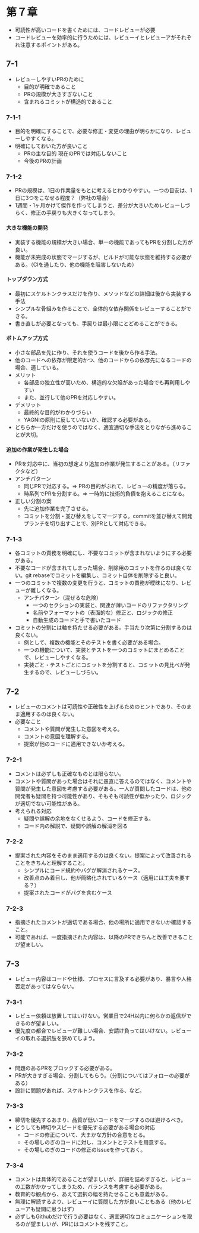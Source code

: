 # 第７章
- 可読性が高いコードを書くためには、コードレビューが必要
- コードレビューを効率的に行うためには、レビューイとレビューアがそれぞれ注意するポイントがある。
## 7-1
- レビューしやすいPRのために
  - 目的が明確であること
  - PRの規模が大きすぎないこと
  - 含まれるコミットが構造的であること
### 7-1-1
- 目的を明確にすることで、必要な修正・変更の理由が明らかになり、レビューしやすくなる。
- 明確にしておいた方が良いこと
  - PRの主な目的
  現在のPRでは対応しないこと
  - 今後のPRの計画
### 7-1-2
- PRの規模は、1日の作業量をもとに考えるとわかりやすい。一つの目安は、1日に3つをこなせる程度？（弊社の場合）
- 1週間・1ヶ月かけて傑作を作ってしまうと、差分が大きいためレビューしづらく、修正の手戻りも大きくなってしまう。
#### 大きな機能の開発
- 実装する機能の規模が大きい場合、単一の機能であってもPRを分割した方が良い。
- 機能が未完成の状態でマージするが、ビルドが可能な状態を維持する必要がある。（CIを通したり、他の機能を阻害しないため）
#### トップダウン方式
- 最初にスケルトンクラスだけを作り、メソッドなどの詳細は後から実装する手法
- シンプルな骨組みを作ることで、全体的な依存関係をレビューすることができる。
- 書き直しが必要となっても、手戻りは最小限にとどめることができる。
#### ボトムアップ方式
- 小さな部品を先に作り、それを使うコードを後から作る手法。
- 他のコードへの依存が限定的かつ、他のコードからの依存先になるコードの場合、適している。
- メリット
  - 各部品の独立性が高いため、構造的な欠陥があった場合でも再利用しやすい
  - また、並行して他のPRを対応しやすい。
- デメリット
  - 最終的な目的がわかりづらい
  - YAGNIの原則に反していないか、確認する必要がある。
- どちらか一方だけを使うのではなく、適宜適切な手法をとりながら進めることが大切。
#### 追加の作業が発生した場合
- PRを対応中に、当初の想定より追加の作業が発生することがある。（リファクタなど）
- アンチパターン
  - 同じPRで対応する。=> PRの目的がぶれて、レビューの精度が落ちる。
  - 時系列でPRを分割する。=> 一時的に技術的負債を抱えることになる。
- 正しい分割の案
  - 先に追加作業を完了させる。
  - コミットを分割・並び替えをしてマージする。commitを並び替えて開発ブランチを切り出すことで、別PRとして対応できる。
### 7-1-3
- 各コミットの責務を明確にし、不要なコミットが含まれないようにする必要がある。
- 不要なコードが含まれてしまった場合、削除用のコミットを作るのは良くない。git rebaseでコミットを編集し、コミット自体を削除すると良い。
- 一つのコミットで複数の変更を行うと、コミットの責務が曖昧になり、レビューが難しくなる。
  - アンチパターン（混ぜるな危険）
    - 一つのセクションの実装と、関連が薄いコードのリファクタリング
    - 名前やフォーマットの（表面的な）修正と、ロジックの修正
    - 自動生成のコードと手で書いたコード
- コミットの分割には軸を持たせる必要がある。手当たり次第に分割するのは良くない。
  - 例として、複数の機能とそのテストを書く必要がある場合。
  - 一つの機能について、実装とテストを一つのコミットにまとめることで、レビューしやすくなる。
  - 実装ごと・テストごとにコミットを分割すると、コミットの見比べが発生するので、レビューしづらい。
## 7-2
- レビューのコメントは可読性や正確性を上げるためのヒントであり、そのまま適用するのは良くない。
- 必要なこと
  - コメントや質問が発生した意図を考える。
  - コメントの意図を理解する。
  - 提案が他のコードに適用できないか考える。
### 7-2-1
- コメントは必ずしも正確なものとは限らない。
- コメントや質問があった場合はそれに愚直に答えるのではなく、コメントや質問が発生した意図を考慮する必要がある。一人が質問したコードは、他の開発者も疑問を持つ可能性があり、そもそも可読性が低かったり、ロジックが適切でない可能性がある。
- 考えられる対応
  - 疑問や誤解の余地をなくせるよう、コードを修正する。
  - コード内の解説で、疑問や誤解の解消を図る
### 7-2-2
- 提案された内容をそのまま適用するのは良くない。提案によって改善されることをきちんと理解すること。
  - シンプルにコード規約やバグが解消されるケース。
  - 改善点のみ着目し、他が簡略化されているケース（適用には工夫を要する？）
  - 提案されたコードがバグを含むケース
### 7-2-3
- 指摘されたコメントが適切である場合、他の場所に適用できないか確認すること。
- 可能であれば、一度指摘された内容は、以降のPRできちんと改善できることが望ましい。
## 7-3
- レビュー内容はコードや仕様、プロセスに言及する必要があり、暴言や人格否定があってはならない。
### 7-3-1
- レビュー依頼は放置してはいけない。営業日で24H以内に何らかの返信ができるのが望ましい。
- 優先度の都合でレビューが難しい場合、安請け負ってはいけない。レビューイの取れる選択肢を狭めてしまう。
### 7-3-2
- 問題のあるPRをブロックする必要がある。
- PRが大きすぎる場合、分割してもらう。（分割についてはフォローの必要がある）
- 設計に問題があれば、スケルトンクラスを作る、など。
### 7-3-3
- 締切を優先するあまり、品質が低いコードをマージするのは避けるべき。
- どうしても締切やスピードを優先する必要がある場合の対応
  - コードの修正について、大まかな方針の合意をとる。
  - その場しのぎのコードに対し、コメントとテストを用意する。
  - その場しのぎのコードの修正のIssueを作っておく。
### 7-3-4
- コメントは具体的であることが望ましいが、詳細を詰めすぎると、レビューの工数がかかってしまうため、バランスを考慮する必要がある。
- 教育的な観点から、あえて選択の幅を持たせることも意義がある。
- 無理に解読するより、レビューイに質問した方が良いこともある（他のレビューアも疑問に思うはず）
- 必ずしもGithubだけで行う必要はなく、適宜適切なコミュニケーションを取るのが望ましいが、PRにはコメントを残すこと。
